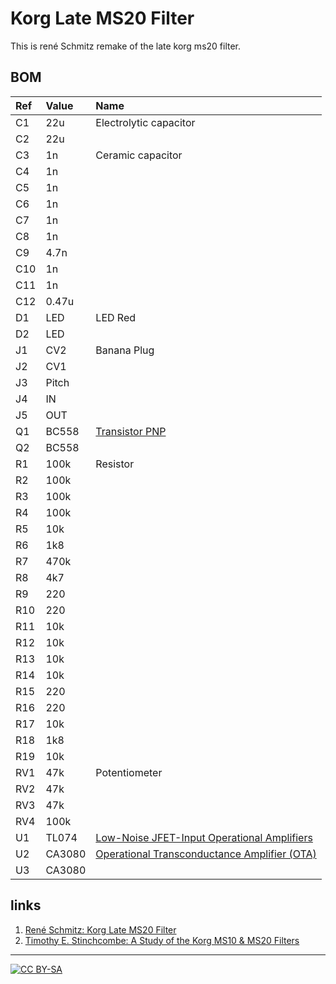 # Korg Late MS20 Filter

This is rené Schmitz remake of the late korg ms20 filter.

## BOM

|Ref|Value|Name|
|:---|:---|:---|
|C1|22u|Electrolytic capacitor|
|C2|22u||
|C3|1n|Ceramic capacitor|
|C4|1n||
|C5|1n||
|C6|1n||
|C7|1n||
|C8|1n||
|C9|4.7n||
|C10|1n||
|C11|1n||
|C12|0.47u||
|D1|LED|LED Red|
|D2|LED||
|J1|CV2|Banana Plug|
|J2|CV1||
|J3|Pitch||
|J4|IN||
|J5|OUT||
|Q1|BC558|[Transistor PNP](https://www.onsemi.com/pub/Collateral/BC556B-D.PDF)|
|Q2|BC558||
|R1|100k|Resistor|
|R2|100k||
|R3|100k||
|R4|100k||
|R5|10k||
|R6|1k8||
|R7|470k||
|R8|4k7||
|R9|220||
|R10|220||
|R11|10k||
|R12|10k||
|R13|10k||
|R14|10k||
|R15|220||
|R16|220||
|R17|10k||
|R18|1k8||
|R19|10k||
|RV1|47k|Potentiometer|
|RV2|47k||
|RV3|47k||
|RV4|100k||
|U1|TL074|[Low-Noise JFET-Input Operational Amplifiers](https://github.com/spielhuus/elektrophon/blob/master/docs/TL07xx.pdf)|
|U2|CA3080|[Operational Transconductance Amplifier (OTA)](https://github.com/spielhuus/elektrophon/blob/master/docs/ca3080.pdf)|
|U3|CA3080||http://www.intersil.com/content/dam/Intersil/documents/ca30/ca3080-a.pdf||"

## links

1) [René Schmitz: Korg Late MS20 Filter](https://www.schmitzbits.de/ms20.html)
1) [Timothy E. Stinchcombe: A Study of the Korg MS10 & MS20 Filters](http://www.timstinchcombe.co.uk/synth/MS20_study.pdf)

---
[![CC BY-SA](https://licensebuttons.net/l/by-sa/3.0/88x31.png)](https://creativecommons.org/licenses/by-sa/4.0/)
